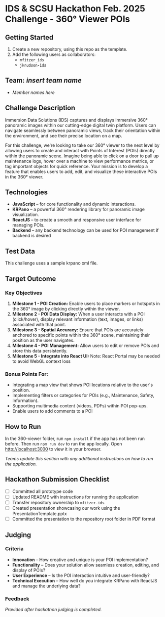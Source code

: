 # IDS & SCSU Hackathon Feb. 2025 Challenge - 360° Viewer POIs

## Getting Started

 1. Create a new repository, using this repo as the template.
 2. Add the following users as collaborators:
	 - `mfitzer_ids`
	 - `jknudson-ids`

## Team:  _insert team name_

- _Member names here_

## Challenge Description

Immersion Data Solutions (IDS) captures and displays immersive 360° panoramic images within our cutting-edge digital twin platform. Users can navigate seamlessly between panoramic views, track their orientation within the environment, and see their precise location on a map.

For this challenge, we're looking to take our 360° viewer to the next level by allowing users to create and interact with Points of Interest (POIs) directly within the panoramic scene. Imagine being able to click on a door to pull up maintenance logs, hover over a machine to view performance metrics, or tag important objects for quick reference. Your mission is to develop a feature that enables users to add, edit, and visualize these interactive POIs in the 360° viewer.

## Technologies

- **JavaScript** – for core functionality and dynamic interactions.
- **KRPano** – a powerful 360° rendering library for panoramic image visualization.   
- **ReactJS** – to create a smooth and responsive user interface for managing POIs.
- **Backend** – any backend technology can be used for POI management if backend is desired

## Test Data

This challenge uses a sample krpano xml file.

## Target Outcome

### Key Objectives
1. **Milestone 1 - POI Creation:** Enable users to place markers or hotspots in the 360° image by clicking directly within the viewer.
2. **Milestone 2 - POI Data Display:** When a user interacts with a POI (click/hover), display relevant information (text, images, or links) associated with that point.
3. **Milestone 3 - Spatial Accuracy:** Ensure that POIs are accurately anchored to specific points within the 360° scene, maintaining their position as the user navigates.
4. **Milestone 4 - POI Management:** Allow users to edit or remove POIs and store this data persistently.
5. **Milestone 5 - Integrate into React UI:** Note: React Portal may be needed to avoid WebGL context loss

### Bonus Points For:
- Integrating a map view that shows POI locations relative to the user's position.
- Implementing filters or categories for POIs (e.g., Maintenance, Safety, Information).
- Supporting multimedia content (videos, PDFs) within POI pop-ups.
- Enable users to add comments to a POI

## How to Run

In the 360-viewer folder, run `npm install` if the app has not been run before. Then run `npm run dev` to run the app locally.
Open [http://localhost:3000](http://localhost:3000) to view it in your browser.

_Teams update this section with any additional instructions on how to run the application._

## Hackathon Submission Checklist

 - [ ] Committed all prototype code
 - [ ] Updated README with instructions for running the application
 - [ ] Transfer repository ownership to `mfitzer-ids`
 - [ ] Created presentation showcasing our work using the PresentationTemplate.pptx
 - [ ] Committed the presentation to the repository root folder in PDF format

## Judging

### Criteria
- **Innovation** – How creative and unique is your POI implementation?
- **Functionality** – Does your solution allow seamless creation, editing, and display of POIs?
- **User Experience** – Is the POI interaction intuitive and user-friendly?
- **Technical Execution** – How well do you integrate KRPano with ReactJS and manage the underlying data?

### Feedback
_Provided after hackathon judging is completed._